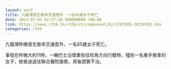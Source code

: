 ```yaml
---
layout: post
title: 九龍灣發生致命交通意外　一名65歲女子死亡
date: 2023-07-01 02:57:44.000000000 +08:00
link: https://news.rthk.hk/rthk/ch/component/k2/1707028-20230701.htm
categories: rthk
---
```


九龍灣昨晚發生致命交通意外，一名65歲女子死亡。

事發在昨晚大約11時，一輛巴士沿偉業街往旺角方向行駛時，撞到一名推手推車的女子，她昏迷送往聯合醫院搶救，其後證實不治。
